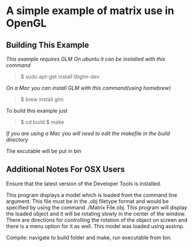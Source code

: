 A simple example of matrix use in OpenGL
========================================

Building This Example
---------------------

*This example requires GLM*
*On ubuntu it can be installed with this command*

>$ sudo apt-get install libglm-dev

*On a Mac you can install GLM with this command(using homebrew)*
>$ brew install glm

To build this example just 

>$ cd build
>$ make

*If you are using a Mac you will need to edit the makefile in the build directory*

The excutable will be put in bin

Additional Notes For OSX Users
------------------------------

Ensure that the latest version of the Developer Tools is installed.

This program displays a model which is loaded from the command line argument. This file must be in the .obj filetype format and would be specified by using the command ./Matrix File.obj. This program will display the loaded object and it will be rotating slowly in the center of the window. There are directions for controlling the rotation of the object on screen and there is a menu option for it as well. This model was loaded using assimp.


Compile:
    navigate to build folder and make, run executable
    from bin.
